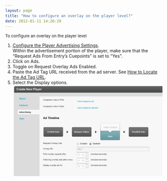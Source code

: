```yaml
---
layout: page
title: "How to configure an overlay on the player level?"
date: 2012-01-11 14:26:29
---
```


<p class="mce-procedure">
  <span style="font-size: small;">To configure an overlay on the player level</span>
</p>

1.  <a href="http://knowledge.kaltura.com/faq/how-configure-player-advertising-settings" target="_blank" title="How to configure the player advertising settings">Configure the Player Advertising Settings</a>.  
    Within the advertisement portion of the player, make sure that the “Request Ads From Entry’s Cuepoints” is set to “Yes”.
2.  Click on Ads.
3.  Toggle on Request Overlay Ads Enabled.
4.  Paste the Ad Tag URL received from the ad server. See [How to Locate the Ad Tag URL][1].
5.  Select the Display options.<img src="../../assets/246.img">

 [1]: #_How_to_Locate